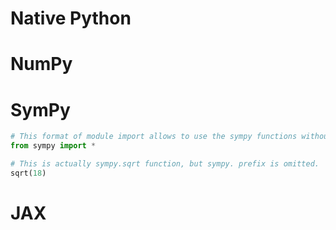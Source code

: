 # Native Python

# NumPy



# SymPy

```python 
# This format of module import allows to use the sympy functions without sympy. prefix.
from sympy import *

# This is actually sympy.sqrt function, but sympy. prefix is omitted.
sqrt(18)
```

# JAX
